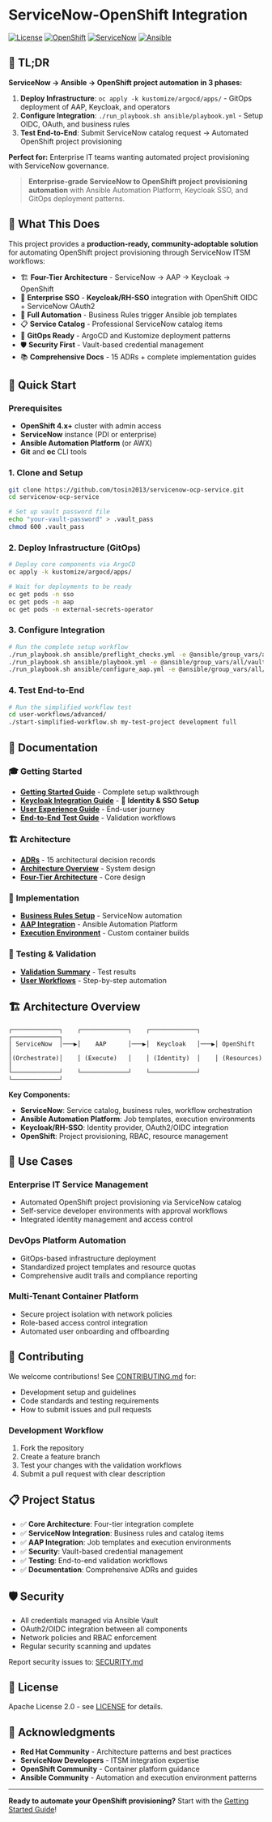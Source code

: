 # ServiceNow-OpenShift Integration

[![License](https://img.shields.io/badge/License-Apache%202.0-blue.svg)](https://opensource.org/licenses/Apache-2.0)
[![OpenShift](https://img.shields.io/badge/OpenShift-4.x+-red.svg)](https://www.openshift.com/)
[![ServiceNow](https://img.shields.io/badge/ServiceNow-ITSM-green.svg)](https://www.servicenow.com/)
[![Ansible](https://img.shields.io/badge/Ansible-AAP-orange.svg)](https://www.ansible.com/)

## 🚀 TL;DR

**ServiceNow → Ansible → OpenShift project automation in 3 phases:**
1. **Deploy Infrastructure**: `oc apply -k kustomize/argocd/apps/` - GitOps deployment of AAP, Keycloak, and operators
2. **Configure Integration**: `./run_playbook.sh ansible/playbook.yml` - Setup OIDC, OAuth, and business rules
3. **Test End-to-End**: Submit ServiceNow catalog request → Automated OpenShift project provisioning

**Perfect for:** Enterprise IT teams wanting automated project provisioning with ServiceNow governance.

> **Enterprise-grade ServiceNow to OpenShift project provisioning automation** with Ansible Automation Platform, Keycloak SSO, and GitOps deployment patterns.

## 🎯 What This Does

This project provides a **production-ready, community-adoptable solution** for automating OpenShift project provisioning through ServiceNow ITSM workflows:

- 🏗️ **Four-Tier Architecture** - ServiceNow → AAP → Keycloak → OpenShift
- 🔐 **Enterprise SSO** - **Keycloak/RH-SSO** integration with OpenShift OIDC + ServiceNow OAuth2
- 🤖 **Full Automation** - Business Rules trigger Ansible job templates
- 📋 **Service Catalog** - Professional ServiceNow catalog items
- 🔄 **GitOps Ready** - ArgoCD and Kustomize deployment patterns
- 🛡️ **Security First** - Vault-based credential management
- 📚 **Comprehensive Docs** - 15 ADRs + complete implementation guides

## 🚀 Quick Start

### Prerequisites

- **OpenShift 4.x+** cluster with admin access
- **ServiceNow** instance (PDI or enterprise)
- **Ansible Automation Platform** (or AWX)
- **Git** and **oc** CLI tools

### 1. Clone and Setup

```bash
git clone https://github.com/tosin2013/servicenow-ocp-service.git
cd servicenow-ocp-service

# Set up vault password file
echo "your-vault-password" > .vault_pass
chmod 600 .vault_pass
```

### 2. Deploy Infrastructure (GitOps)

```bash
# Deploy core components via ArgoCD
oc apply -k kustomize/argocd/apps/

# Wait for deployments to be ready
oc get pods -n sso
oc get pods -n aap
oc get pods -n external-secrets-operator
```

### 3. Configure Integration

```bash
# Run the complete setup workflow
./run_playbook.sh ansible/preflight_checks.yml -e @ansible/group_vars/all/vault.yml --vault-password-file .vault_pass -m stdout
./run_playbook.sh ansible/playbook.yml -e @ansible/group_vars/all/vault.yml --vault-password-file .vault_pass -m stdout
./run_playbook.sh ansible/configure_aap.yml -e @ansible/group_vars/all/vault.yml --vault-password-file .vault_pass -m stdout
```

### 4. Test End-to-End

```bash
# Run the simplified workflow test
cd user-workflows/advanced/
./start-simplified-workflow.sh my-test-project development full
```

## 📖 Documentation

### 🎓 **Getting Started**
- **[Getting Started Guide](docs/content/GETTING_STARTED.md)** - Complete setup walkthrough
- **[Keycloak Integration Guide](docs/content/KEYCLOAK_INTEGRATION_GUIDE.md)** - 🔐 **Identity & SSO Setup**
- **[User Experience Guide](docs/content/how-to/user-experience-guide.md)** - End-user journey
- **[End-to-End Test Guide](END_TO_END_TEST_EXECUTION_SUMMARY.md)** - Validation workflows

### 🏗️ **Architecture**
- **[ADRs](docs/content/adrs/)** - 15 architectural decision records
- **[Architecture Overview](docs/content/explanation/architecture-overview.md)** - System design
- **[Four-Tier Architecture](docs/content/adrs/001-three-tier-orchestration-architecture.md)** - Core design

### 🔧 **Implementation**
- **[Business Rules Setup](docs/content/how-to/business-rule-logic.md)** - ServiceNow automation
- **[AAP Integration](docs/content/how-to/aap-token-setup.md)** - Ansible Automation Platform
- **[Execution Environment](execution-environment/)** - Custom container builds

### 🧪 **Testing & Validation**
- **[Validation Summary](VALIDATION_SUMMARY.md)** - Test results
- **[User Workflows](user-workflows/)** - Step-by-step automation

## 🏗️ Architecture Overview

```
┌─────────────┐    ┌─────────────┐    ┌─────────────┐    ┌─────────────┐
│ ServiceNow  │───▶│    AAP      │───▶│  Keycloak   │───▶│ OpenShift   │
│(Orchestrate)│    │ (Execute)   │    │ (Identity)  │    │ (Resources) │
└─────────────┘    └─────────────┘    └─────────────┘    └─────────────┘
```

**Key Components:**
- **ServiceNow**: Service catalog, business rules, workflow orchestration
- **Ansible Automation Platform**: Job templates, execution environments
- **Keycloak/RH-SSO**: Identity provider, OAuth2/OIDC integration
- **OpenShift**: Project provisioning, RBAC, resource management

## 🎯 Use Cases

### **Enterprise IT Service Management**
- Automated OpenShift project provisioning via ServiceNow catalog
- Self-service developer environments with approval workflows
- Integrated identity management and access control

### **DevOps Platform Automation**
- GitOps-based infrastructure deployment
- Standardized project templates and resource quotas
- Comprehensive audit trails and compliance reporting

### **Multi-Tenant Container Platform**
- Secure project isolation with network policies
- Role-based access control integration
- Automated user onboarding and offboarding

## 🤝 Contributing

We welcome contributions! See [CONTRIBUTING.md](CONTRIBUTING.md) for:
- Development setup and guidelines
- Code standards and testing requirements
- How to submit issues and pull requests

### **Development Workflow**
1. Fork the repository
2. Create a feature branch
3. Test your changes with the validation workflows
4. Submit a pull request with clear description

## 📋 Project Status

- ✅ **Core Architecture**: Four-tier integration complete
- ✅ **ServiceNow Integration**: Business rules and catalog items
- ✅ **AAP Integration**: Job templates and execution environments
- ✅ **Security**: Vault-based credential management
- ✅ **Testing**: End-to-end validation workflows
- ✅ **Documentation**: Comprehensive ADRs and guides

## 🛡️ Security

- All credentials managed via Ansible Vault
- OAuth2/OIDC integration between all components
- Network policies and RBAC enforcement
- Regular security scanning and updates

Report security issues to: [SECURITY.md](SECURITY.md)

## 📄 License

Apache License 2.0 - see [LICENSE](LICENSE) for details.

## 🙏 Acknowledgments

- **Red Hat Community** - Architecture patterns and best practices
- **ServiceNow Developers** - ITSM integration expertise
- **OpenShift Community** - Container platform guidance
- **Ansible Community** - Automation and execution environment patterns

---

**Ready to automate your OpenShift provisioning?** Start with the [Getting Started Guide](docs/content/GETTING_STARTED.md)!
